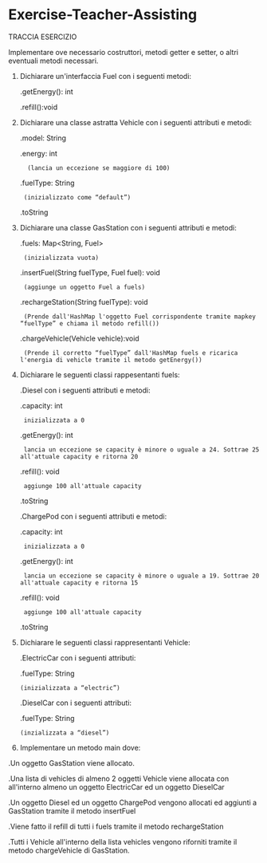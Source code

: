 # Exercise-Teacher-Assisting

TRACCIA ESERCIZIO


Implementare ove necessario costruttori, metodi getter e setter, o altri eventuali metodi necessari.

1) Dichiarare un'interfaccia Fuel con i seguenti metodi:

 	.getEnergy(): int
   
	.refill():void

2) Dichiarare una classe astratta Vehicle con i seguenti attributi e metodi:

	.model: String

	.energy: int

		 (lancia un eccezione se maggiore di 100)
   
	.fuelType: String

   		(inizializzato come “default”)
   
	.toString

5) Dichiarare una classe GasStation con i seguenti attributi e metodi:
   
	.fuels: Map<String, Fuel>

   		(inizializzata vuota)
   
	.insertFuel(String fuelType, Fuel fuel): void

   		(aggiunge un oggetto Fuel a fuels)
   
	.rechargeStation(String fuelType): void

   		(Prende dall'HashMap l'oggetto Fuel corrispondente tramite mapkey “fuelType” e chiama il metodo refill())
   
	.chargeVehicle(Vehicle vehicle):void

    	(Prende il corretto “fuelType” dall'HashMap fuels e ricarica l'energia di vehicle tramite il metodo getEnergy())
   
8) Dichiarare le seguenti classi rappesentanti fuels:

	.Diesel con i seguenti attributi e metodi:

	.capacity: int

		inizializzata a 0

	.getEnergy(): int

		lancia un eccezione se capacity è minore o uguale a 24. Sottrae 25 all'attuale capacity e ritorna 20

	.refill(): void

		aggiunge 100 all'attuale capacity
   
	.toString

	.ChargePod con i seguenti attributi e metodi:

	.capacity: int
   
		inizializzata a 0

	.getEnergy(): int

		lancia un eccezione se capacity è minore o uguale a 19. Sottrae 20 all'attuale capacity e ritorna 15
	.refill(): void

		aggiunge 100 all'attuale capacity

	.toString

10) Dichiarare le seguenti classi rappresentanti Vehicle:

	.ElectricCar con i seguenti attributi:

	.fuelType: String

     	(inizializzata a “electric”)
    
	.DieselCar con i seguenti attributi:

	.fuelType: String

    	(inzializzata a “diesel”)
    
12) Implementare un metodo main dove:

.Un oggetto GasStation viene allocato.

.Una lista di vehicles di almeno 2 oggetti Vehicle viene allocata con all'interno almeno un oggetto ElectricCar ed un oggetto DieselCar

.Un oggetto Diesel ed un oggetto ChargePod vengono allocati ed aggiunti a GasStation tramite il metodo insertFuel

.Viene fatto il refill di tutti i fuels tramite il metodo rechargeStation

.Tutti i Vehicle all'interno della lista vehicles vengono riforniti tramite il metodo chargeVehicle di GasStation.


	



		
